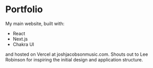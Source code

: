# Portfolio

My main website, built with:

- React
- Next.js
- Chakra UI

and hosted on Vercel at joshjacobsonmusic.com. Shouts out to Lee Robinson for inspiring the initial design and application structure.
